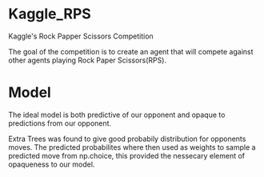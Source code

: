 # Kaggle_RPS
Kaggle's Rock Papper Scissors Competition

The goal of the competition is to create an agent that will compete against other agents playing Rock Paper Scissors(RPS).

# Model
The ideal model is both predictive of our opponent and opaque to predictions from our opponent.  

Extra Trees was found to give good probabily distribution for opponents moves. The predicted probabilites where then used as weights
to sample a predicted move from np.choice, this provided the nessecary element of opaqueness to our model. 
